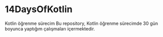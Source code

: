 # 14DaysOfKotlin
Kotlin öğrenme sürecim
Bu repository, Kotlin öğrenme sürecimde 30 gün boyunca yaptığım çalışmaları içermektedir.
